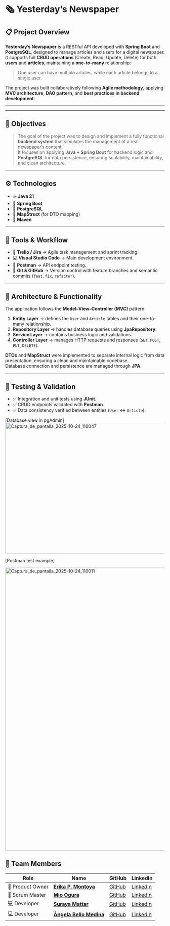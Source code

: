 # 🗞️ Yesterday’s Newspaper

## 📋 Project Overview

**Yesterday’s Newspaper** is a RESTful API developed with **Spring Boot** and **PostgreSQL**, designed to manage articles and users for a digital newspaper.  
It supports full **CRUD operations** (Create, Read, Update, Delete) for both **users** and **articles**, maintaining a **one-to-many** relationship:  
> One user can have multiple articles, while each article belongs to a single user.

The project was built collaboratively following **Agile methodology**, applying **MVC architecture**, **DAO pattern**, and **best practices in backend development**.

---



---

## 🎯 Objectives

> The goal of the project was to design and implement a fully functional **backend system** that simulates the management of a real newspaper’s content.  
> It focuses on applying **Java + Spring Boot** for backend logic and **PostgreSQL** for data persistence, ensuring scalability, maintainability, and clean architecture.

---

## ⚙️ Technologies

- ☕ **Java 21**  
- 🌱 **Spring Boot**  
- 🐘 **PostgreSQL**  
- 🧩 **MapStruct** (for DTO mapping)  
- 🔧 **Maven**

---

## 🧰 Tools & Workflow

- 🧠 **Trello / Jira** → Agile task management and sprint tracking.  
- 💻 **Visual Studio Code** → Main development environment.  
- 🧪 **Postman** → API endpoint testing.  
- 🔄 **Git & GitHub** → Version control with feature branches and semantic commits (`feat`, `fix`, `refactor`).  

---

## 🧩 Architecture & Functionality

The application follows the **Model–View–Controller (MVC)** pattern:

1. **Entity Layer** → defines the `User` and `Article` tables and their one-to-many relationship.  
2. **Repository Layer** → handles database queries using **JpaRepository**.  
3. **Service Layer** → contains business logic and validations.  
4. **Controller Layer** → manages HTTP requests and responses (`GET`, `POST`, `PUT`, `DELETE`).  

**DTOs** and **MapStruct** were implemented to separate internal logic from data presentation, ensuring a clean and maintainable codebase.  
Database connection and persistence are managed through **JPA**.

---

## 🧪 Testing & Validation

- ✅ Integration and unit tests using **JUnit**.  
- ✅ CRUD endpoints validated with **Postman**.  
- ✅ Data consistency verified between entities (`User` ↔ `Article`).

[Database view in pgAdmin]
<img width="1616" height="413" alt="Captura_de_pantalla_2025-10-24_110047" src="https://github.com/user-attachments/assets/7a552ca5-4335-477b-9efe-5ea80ff4767f" />

[Postman test example]

<img width="1844" height="895" alt="Captura_de_pantalla_2025-10-24_110011" src="https://github.com/user-attachments/assets/9c8bddae-0ce1-4edf-aee0-73fae1575a77" />

## 👥 Team Members

| Role | Name | GitHub | LinkedIn |
|------|------|--------|----------|
| 🧠 Product Owner | **[Erika P. Montoya](https://github.com/DevErika)** | [GitHub](https://github.com/DevErika) | [LinkedIn](https://www.linkedin.com/in/erikamontoya) |
| 🧩 Scrum Master | **[Mio Ogura](https://github.com/miaryl)** | [GitHub](https://github.com/miaryl) | [LinkedIn](https://www.linkedin.com/in/mio-ogura-a66880182/) |
| 💻 Developer | **[Suraya Mattar](https://github.com/surayac)** | [GitHub](https://github.com/surayac) | [LinkedIn](https://www.linkedin.com/in/suraya-mattar/) |
| 💻 Developer | **[Ángela Bello Medina](https://github.com/AngelaBello-creator)** | [GitHub](https://github.com/AngelaBello-creator) | [LinkedIn](https://www.linkedin.com/in/%C3%A1ngela-bello-759a72387/) |

